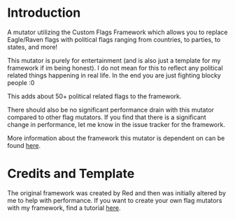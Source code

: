 # Introduction
A mutator utilizing the Custom Flags Framework which allows you to replace Eagle/Raven flags with political flags ranging from countries, to parties, to states, and more!

This mutator is purely for entertainment (and is also just a template for my framework if im being honest). I do not mean for this to reflect any political related things happening in real life. In the end you are just fighting blocky people :0

This adds about 50+ political related flags to the framework.

There should also be no significant performance drain with this mutator compared to other flag mutators. If you find that there is a significant change in performance, let me know in the issue tracker for the framework.

More information about the framework this mutator is dependent on can be found [here](https://steamcommunity.com/sharedfiles/filedetails/?id=3385310995).

# Credits and Template

The original framework was created by Red and then was initially altered by me to help with performance. If you want to create your own flag mutators with my framework, find a tutorial [here](https://github.com/MianReplicate/Mian-Custom-Flags-Framework).